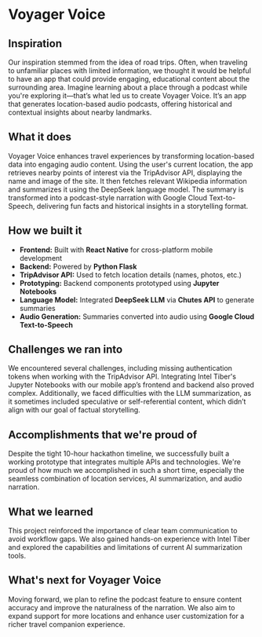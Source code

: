 # Voyager Voice

## Inspiration
Our inspiration stemmed from the idea of road trips. Often, when traveling to unfamiliar places with limited information, we thought it would be helpful to have an app that could provide engaging, educational content about the surrounding area. Imagine learning about a place through a podcast while you're exploring it—that’s what led us to create Voyager Voice. It’s an app that generates location-based audio podcasts, offering historical and contextual insights about nearby landmarks.
## What it does
Voyager Voice enhances travel experiences by transforming location-based data into engaging audio content. Using the user's current location, the app retrieves nearby points of interest via the TripAdvisor API, displaying the name and image of the site. It then fetches relevant Wikipedia information and summarizes it using the DeepSeek language model. The summary is transformed into a podcast-style narration with Google Cloud Text-to-Speech, delivering fun facts and historical insights in a storytelling format.
## How we built it
- **Frontend:** Built with **React Native** for cross-platform mobile development  
- **Backend:** Powered by **Python Flask**  
- **TripAdvisor API:** Used to fetch location details (names, photos, etc.)  
- **Prototyping:** Backend components prototyped using **Jupyter Notebooks**  
- **Language Model:** Integrated **DeepSeek LLM** via **Chutes API** to generate summaries  
- **Audio Generation:** Summaries converted into audio using **Google Cloud Text-to-Speech**
## Challenges we ran into
We encountered several challenges, including missing authentication tokens when working with the TripAdvisor API. Integrating Intel Tiber's Jupyter Notebooks with our mobile app’s frontend and backend also proved complex. Additionally, we faced difficulties with the LLM summarization, as it sometimes included speculative or self-referential content, which didn’t align with our goal of factual storytelling.
## Accomplishments that we're proud of
Despite the tight 10-hour hackathon timeline, we successfully built a working prototype that integrates multiple APIs and technologies. We're proud of how much we accomplished in such a short time, especially the seamless combination of location services, AI summarization, and audio narration.
## What we learned
This project reinforced the importance of clear team communication to avoid workflow gaps. We also gained hands-on experience with Intel Tiber and explored the capabilities and limitations of current AI summarization tools.
## What's next for Voyager Voice
Moving forward, we plan to refine the podcast feature to ensure content accuracy and improve the naturalness of the narration. We also aim to expand support for more locations and enhance user customization for a richer travel companion experience.
